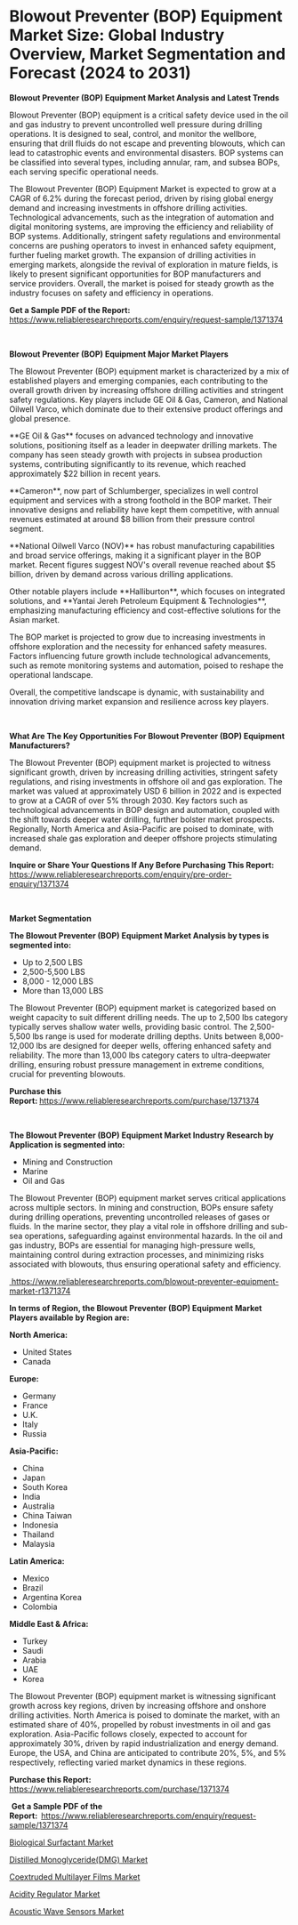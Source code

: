 <p><h1>Blowout Preventer (BOP) Equipment Market Size: Global Industry Overview, Market Segmentation and Forecast (2024 to 2031)</h1></p><p><strong>Blowout Preventer (BOP) Equipment Market Analysis and Latest Trends</strong></p>
<p><p>Blowout Preventer (BOP) equipment is a critical safety device used in the oil and gas industry to prevent uncontrolled well pressure during drilling operations. It is designed to seal, control, and monitor the wellbore, ensuring that drill fluids do not escape and preventing blowouts, which can lead to catastrophic events and environmental disasters. BOP systems can be classified into several types, including annular, ram, and subsea BOPs, each serving specific operational needs.</p><p>The Blowout Preventer (BOP) Equipment Market is expected to grow at a CAGR of 6.2% during the forecast period, driven by rising global energy demand and increasing investments in offshore drilling activities. Technological advancements, such as the integration of automation and digital monitoring systems, are improving the efficiency and reliability of BOP systems. Additionally, stringent safety regulations and environmental concerns are pushing operators to invest in enhanced safety equipment, further fueling market growth. The expansion of drilling activities in emerging markets, alongside the revival of exploration in mature fields, is likely to present significant opportunities for BOP manufacturers and service providers. Overall, the market is poised for steady growth as the industry focuses on safety and efficiency in operations.</p></p>
<p><strong>Get a Sample PDF of the Report:&nbsp;</strong> <a href="https://www.reliableresearchreports.com/enquiry/request-sample/1371374?utm_campaign=9&utm_medium=2&utm_source=Github&utm_content=ia&utm_term=16122024&utm_id=blowout-preventer-bop-equipment">https://www.reliableresearchreports.com/enquiry/request-sample/1371374</a></p>
<p>&nbsp;</p>
<p><strong>Blowout Preventer (BOP) Equipment Major Market Players</strong></p>
<p><p>The Blowout Preventer (BOP) equipment market is characterized by a mix of established players and emerging companies, each contributing to the overall growth driven by increasing offshore drilling activities and stringent safety regulations. Key players include GE Oil & Gas, Cameron, and National Oilwell Varco, which dominate due to their extensive product offerings and global presence.</p><p>**GE Oil & Gas** focuses on advanced technology and innovative solutions, positioning itself as a leader in deepwater drilling markets. The company has seen steady growth with projects in subsea production systems, contributing significantly to its revenue, which reached approximately $22 billion in recent years.</p><p>**Cameron**, now part of Schlumberger, specializes in well control equipment and services with a strong foothold in the BOP market. Their innovative designs and reliability have kept them competitive, with annual revenues estimated at around $8 billion from their pressure control segment.</p><p>**National Oilwell Varco (NOV)** has robust manufacturing capabilities and broad service offerings, making it a significant player in the BOP market. Recent figures suggest NOV's overall revenue reached about $5 billion, driven by demand across various drilling applications.</p><p>Other notable players include **Halliburton**, which focuses on integrated solutions, and **Yantai Jereh Petroleum Equipment & Technologies**, emphasizing manufacturing efficiency and cost-effective solutions for the Asian market.</p><p>The BOP market is projected to grow due to increasing investments in offshore exploration and the necessity for enhanced safety measures. Factors influencing future growth include technological advancements, such as remote monitoring systems and automation, poised to reshape the operational landscape.</p><p>Overall, the competitive landscape is dynamic, with sustainability and innovation driving market expansion and resilience across key players.</p></p>
<p>&nbsp;</p>
<p><strong>What Are The Key Opportunities For Blowout Preventer (BOP) Equipment Manufacturers?</strong></p>
<p><p>The Blowout Preventer (BOP) equipment market is projected to witness significant growth, driven by increasing drilling activities, stringent safety regulations, and rising investments in offshore oil and gas exploration. The market was valued at approximately USD 6 billion in 2022 and is expected to grow at a CAGR of over 5% through 2030. Key factors such as technological advancements in BOP design and automation, coupled with the shift towards deeper water drilling, further bolster market prospects. Regionally, North America and Asia-Pacific are poised to dominate, with increased shale gas exploration and deeper offshore projects stimulating demand.</p></p>
<p><strong>Inquire or Share Your Questions If Any Before Purchasing This Report:</strong> <a href="https://www.reliableresearchreports.com/enquiry/pre-order-enquiry/1371374?utm_campaign=9&utm_medium=2&utm_source=Github&utm_content=ia&utm_term=16122024&utm_id=blowout-preventer-bop-equipment">https://www.reliableresearchreports.com/enquiry/pre-order-enquiry/1371374</a></p>
<p>&nbsp;</p>
<p><strong>Market Segmentation</strong></p>
<p><strong>The Blowout Preventer (BOP) Equipment Market Analysis by types is segmented into:</strong></p>
<p><ul><li>Up to 2,500 LBS</li><li>2,500-5,500 LBS</li><li>8,000 - 12,000 LBS</li><li>More than 13,000 LBS</li></ul></p>
<p><p>The Blowout Preventer (BOP) equipment market is categorized based on weight capacity to suit different drilling needs. The up to 2,500 lbs category typically serves shallow water wells, providing basic control. The 2,500-5,500 lbs range is used for moderate drilling depths. Units between 8,000-12,000 lbs are designed for deeper wells, offering enhanced safety and reliability. The more than 13,000 lbs category caters to ultra-deepwater drilling, ensuring robust pressure management in extreme conditions, crucial for preventing blowouts.</p></p>
<p><strong>Purchase this Report:&nbsp;</strong><a href="https://www.reliableresearchreports.com/purchase/1371374?utm_campaign=9&utm_medium=2&utm_source=Github&utm_content=ia&utm_term=16122024&utm_id=blowout-preventer-bop-equipment">https://www.reliableresearchreports.com/purchase/1371374</a></p>
<p>&nbsp;</p>
<p><strong>The Blowout Preventer (BOP) Equipment Market Industry Research by Application is segmented into:</strong></p>
<p><ul><li>Mining and Construction</li><li>Marine</li><li>Oil and Gas</li></ul></p>
<p><p>The Blowout Preventer (BOP) equipment market serves critical applications across multiple sectors. In mining and construction, BOPs ensure safety during drilling operations, preventing uncontrolled releases of gases or fluids. In the marine sector, they play a vital role in offshore drilling and sub-sea operations, safeguarding against environmental hazards. In the oil and gas industry, BOPs are essential for managing high-pressure wells, maintaining control during extraction processes, and minimizing risks associated with blowouts, thus ensuring operational safety and efficiency.</p></p>
<p><a href="https://www.reliableresearchreports.com/blowout-preventer-equipment-market-r1371374?utm_campaign=9&utm_medium=2&utm_source=Github&utm_content=ia&utm_term=16122024&utm_id=blowout-preventer-bop-equipment">&nbsp;https://www.reliableresearchreports.com/blowout-preventer-equipment-market-r1371374</a></p>
<p><strong>In terms of Region, the Blowout Preventer (BOP) Equipment Market Players available by Region are:</strong></p>
<p>
    <p> <strong> North America: </strong>
        <ul>
            <li>United States</li>
            <li>Canada</li>
        </ul>
        </p> 
    <p> <strong> Europe: </strong>
        <ul>
            <li>Germany</li>
            <li>France</li>
            <li>U.K.</li>
            <li>Italy</li>
            <li>Russia</li>
        </ul>
        </p> 
    <p> <strong> Asia-Pacific: </strong>
        <ul>
            <li>China</li>
            <li>Japan</li>
            <li>South Korea</li>
            <li>India</li>
            <li>Australia</li>
            <li>China Taiwan</li>
            <li>Indonesia</li>
            <li>Thailand</li>
            <li>Malaysia</li>
        </ul>
        </p> 
    <p> <strong> Latin America: </strong>
        <ul>
            <li>Mexico</li>
            <li>Brazil</li>
            <li>Argentina Korea</li>
            <li>Colombia</li>
        </ul>
        </p> 
    <p> <strong> Middle East & Africa: </strong>
        <ul>
            <li>Turkey</li>
            <li>Saudi</li>
            <li>Arabia</li>
            <li>UAE</li>
            <li>Korea</li>
        </ul>
    </p>
    </p>
<p><p>The Blowout Preventer (BOP) equipment market is witnessing significant growth across key regions, driven by increasing offshore and onshore drilling activities. North America is poised to dominate the market, with an estimated share of 40%, propelled by robust investments in oil and gas exploration. Asia-Pacific follows closely, expected to account for approximately 30%, driven by rapid industrialization and energy demand. Europe, the USA, and China are anticipated to contribute 20%, 5%, and 5% respectively, reflecting varied market dynamics in these regions.</p></p>
<p><strong>Purchase this Report: </strong><a href="https://www.reliableresearchreports.com/purchase/1371374?utm_campaign=9&utm_medium=2&utm_source=Github&utm_content=ia&utm_term=16122024&utm_id=blowout-preventer-bop-equipment">https://www.reliableresearchreports.com/purchase/1371374</a></p>
<p>&nbsp;<strong>Get a Sample PDF of the Report:&nbsp;&nbsp;</strong><a href="https://www.reliableresearchreports.com/enquiry/request-sample/1371374?utm_campaign=9&utm_medium=2&utm_source=Github&utm_content=ia&utm_term=16122024&utm_id=blowout-preventer-bop-equipment">https://www.reliableresearchreports.com/enquiry/request-sample/1371374</a></p>
<p><strong></strong></p>
<p><p><a href="https://www.linkedin.com/pulse/strategic-market-research-report-biological-surfactant-j0cte?utm_campaign=9&utm_medium=2&utm_source=Github&utm_content=ia&utm_term=16122024&utm_id=blowout-preventer-bop-equipment">Biological Surfactant Market</a></p><p><a href="https://github.com/hgf64gh/Market-Research-Report-List-1/blob/main/distilled-monoglyceridedmg-market.md?utm_campaign=9&utm_medium=2&utm_source=Github&utm_content=ia&utm_term=16122024&utm_id=blowout-preventer-bop-equipment">Distilled Monoglyceride(DMG) Market</a></p><p><a href="https://github.com/marloy8/Market-Research-Report-List-6/blob/main/coextruded-multilayer-films-market.md?utm_campaign=9&utm_medium=2&utm_source=Github&utm_content=ia&utm_term=16122024&utm_id=blowout-preventer-bop-equipment">Coextruded Multilayer Films Market</a></p><p><a href="https://www.linkedin.com/pulse/acidity-regulator-market-report-product-type-end-use-application-tgeoe?utm_campaign=9&utm_medium=2&utm_source=Github&utm_content=ia&utm_term=16122024&utm_id=blowout-preventer-bop-equipment">Acidity Regulator Market</a></p><p><a href="https://www.linkedin.com/pulse/forecast-report-acoustic-wave-sensors-industry-expected-yog2e?utm_campaign=9&utm_medium=2&utm_source=Github&utm_content=ia&utm_term=16122024&utm_id=blowout-preventer-bop-equipment">Acoustic Wave Sensors Market</a></p></p>